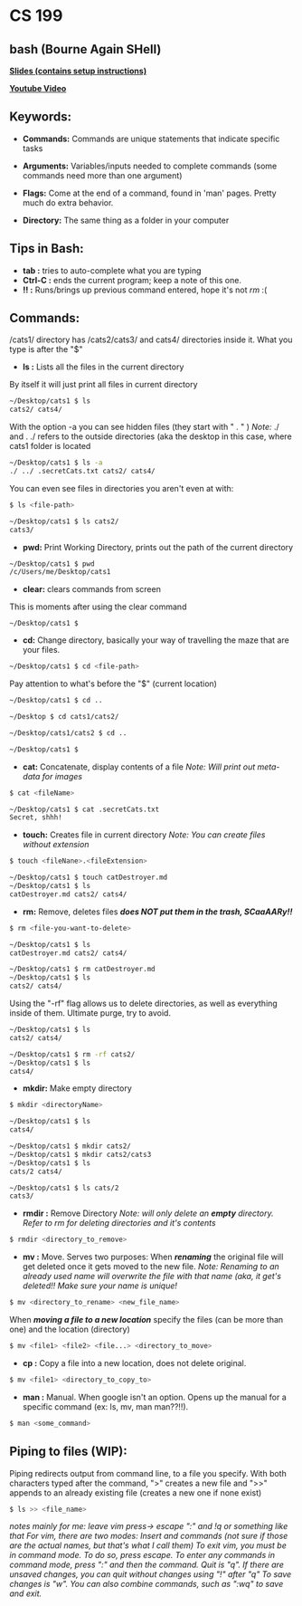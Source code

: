 # CS 199
## bash (Bourne Again SHell) 
[**Slides (contains setup instructions)**](https://docs.google.com/presentation/d/1iuELVwGU6MBl9vpwHtxOs0x__NFibD2vYLL9QNNc1vw/edit#slide=id.g7cf61f9430_0_48) 

[**Youtube Video**](https://www.youtube.com/watch?v=J1fCBAW9V5g)

## Keywords:
- **Commands:** Commands are unique statements that indicate specific tasks

- **Arguments:** Variables/inputs needed to complete commands (some commands need more than one argument)

- **Flags:** Come at the end of a command, found in 'man' pages. Pretty much do extra behavior.

- **Directory:** The same thing as a folder in your computer
## Tips in Bash:
- **tab :** tries to auto-complete what you are typing
- **Ctrl-C :** ends the current program; keep a note of this one.
- **!! :** Runs/brings up previous command entered, hope it's not _rm_ :(

## Commands:
/cats1/ directory has /cats2/cats3/ and cats4/ directories inside it. What you type is after the "$"

- **ls :**  Lists all the files in the current directory

By itself it will just print all files in current directory
```bash
~/Desktop/cats1 $ ls
cats2/ cats4/
```
With the option -a you can see hidden files (they start with " . " ) 
_Note:_ ./ and  . ./ refers to the outside directories (aka the desktop in this case, where cats1 folder is located
```bash
~/Desktop/cats1 $ ls -a
./ ../ .secretCats.txt cats2/ cats4/
```
You can even see files in directories you aren't even at with:
```bash
$ ls <file-path>
```
```bash
~/Desktop/cats1 $ ls cats2/
cats3/

```

- **pwd:**  Print Working Directory, prints out the path of the current directory
```bash
~/Desktop/cats1 $ pwd
/c/Users/me/Desktop/cats1
 ```

- **clear:** clears commands from screen

This is moments after using the clear command

```
~/Desktop/cats1 $
``` 

- **cd:** Change directory, basically your way of travelling the maze that are your files.


```bash
~/Desktop/cats1 $ cd <file-path>
```
Pay attention to what's before the "$" (current location)
```bash
~/Desktop/cats1 $ cd ..

~/Desktop $ cd cats1/cats2/

~/Desktop/cats1/cats2 $ cd ..

~/Desktop/cats1 $


```

- **cat:**  Concatenate, display contents of a file
_Note: Will print out meta-data for images_
```bash
$ cat <fileName>
```
```bash
~/Desktop/cats1 $ cat .secretCats.txt
Secret, shhh!
```
- **touch:** Creates file in current directory
_Note: You can create files without extension_
```bash
$ touch <fileNane>.<fileExtension>
```
```bash
~/Desktop/cats1 $ touch catDestroyer.md
~/Desktop/cats1 $ ls
catDestroyer.md cats2/ cats4/
```

- **rm:** Remove, deletes files **_does NOT put them in the trash, SCaaAARy!!_**
```bash
$ rm <file-you-want-to-delete>
```
```bash
~/Desktop/cats1 $ ls
catDestroyer.md cats2/ cats4/

~/Desktop/cats1 $ rm catDestroyer.md
~/Desktop/cats1 $ ls 
cats2/ cats4/
```
Using the "-rf" flag allows us to delete directories, as well as everything inside of them. Ultimate purge, try to avoid.
```bash
~/Desktop/cats1 $ ls
cats2/ cats4/

~/Desktop/cats1 $ rm -rf cats2/
~/Desktop/cats1 $ ls 
cats4/
```
- **mkdir:** Make empty directory

```bash
$ mkdir <directoryName>
```
```bash
~/Desktop/cats1 $ ls
cats4/

~/Desktop/cats1 $ mkdir cats2/
~/Desktop/cats1 $ mkdir cats2/cats3
~/Desktop/cats1 $ ls
cats/2 cats4/

~/Desktop/cats1 $ ls cats/2
cats3/
```

- **rmdir :** Remove Directory
_Note: will only delete an **empty** directory. Refer to rm for deleting directories and it's contents_

```bash
$ rmdir <directory_to_remove>
```
- **mv :** Move. Serves two purposes:
	When _**renaming**_ the original file will get deleted once it gets moved to the new file.
_Note: Renaming to an already used name will overwrite the file with that name (aka, it get's deleted!! Make sure your name is unique!_
```bash
$ mv <directory_to_rename> <new_file_name>
```
When _**moving a file to a new location**_ specify the files (can be more than one) and the location (directory)
```bash
$ mv <file1> <file2> <file...> <directory_to_move>
```
- **cp :** Copy a file into a new location, does not delete original.
```bash
$ mv <file1> <directory_to_copy_to>
```
- **man :** Manual. When google isn't an option. Opens up the manual for a specific command (ex: ls, mv, man man??!!).
```bash
$ man <some_command>
```
## Piping to files (WIP):
Piping redirects output from command line, to a file you specify. With both characters typed after the command, ">" creates a new file and ">>" appends to an already existing file (creates a new one if none exist) 
```bash
$ ls >> <file_name>
```

_notes mainly for me: leave vim press-> escape ":" and !q or something like that
For vim, there are two modes: Insert and commands (not sure if those are the actual names, but that's what I call them)
To exit vim, you must be in command mode. To do so, press escape.
To enter any commands in command mode, press ":" and then the command.
Quit is "q". If there are unsaved changes, you can quit without changes using "!" after "q"
To save changes is "w".
You can also combine commands, such as ":wq" to save and exit._
